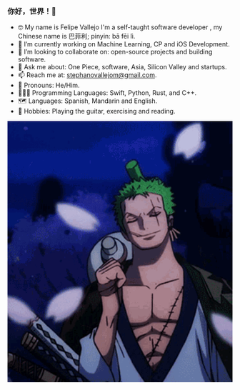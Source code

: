### 你好，世界！👋

- 🤓 My name is Felipe Vallejo I'm a self-taught software developer , my Chinese name is 巴菲利; pinyin: bā fēi lì.
- 🔭 I’m currently working on Machine Learning, CP and iOS Development.
- 🧠 I’m looking to collaborate on: open-source projects and building software.
- 💬 Ask me about: One Piece, software, Asia, Silicon Valley and startups.
- 📫 Reach me at: stephanovallejom@gmail.com.
- 🤖 Pronouns: He/Him.
- 👨🏻‍💻 Programming Languages: Swift, Python, Rust, and C++.
- 🗺 Languages: Spanish, Mandarin and English.
- 🎸 Hobbies: Playing the guitar, exercising and reading.


![zoro](zoro.gif)
